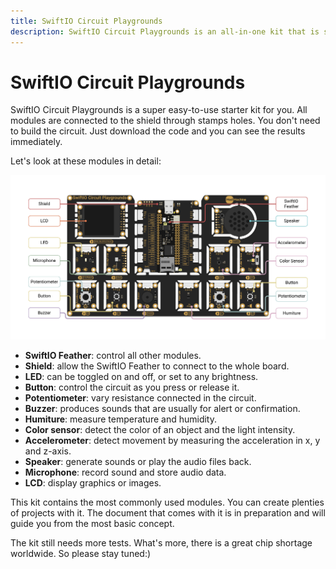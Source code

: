 ```yaml
---
title: SwiftIO Circuit Playgrounds
description: SwiftIO Circuit Playgrounds is an all-in-one kit that is suitable to get started. You can get familiar with basic electronics and Swift programming.
---
```


# SwiftIO Circuit Playgrounds

SwiftIO Circuit Playgrounds is a super easy-to-use starter kit for you. All modules are connected to the shield through stamps holes. You don't need to build the circuit. Just download the code and you can see the results immediately.

Let's look at these modules in detail:

![SwiftIO Circuit Playgrounds](img/Playgrounds.png)

- **SwiftIO Feather**: control all other modules.
- **Shield**: allow the SwiftIO Feather to connect to the whole board.
- **LED**: can be toggled on and off, or set to any brightness.
- **Button**: control the circuit as you press or release it. 
- **Potentiometer**: vary resistance connected in the circuit.
- **Buzzer**: produces sounds that are usually for alert or confirmation.
- **Humiture**: measure temperature and humidity.
- **Color sensor**: detect the color of an object and the light intensity.
- **Accelerometer**: detect movement by measuring the acceleration in x, y and z-axis.
- **Speaker**: generate sounds or play the audio files back.
- **Microphone**: record sound and store audio data.
- **LCD**: display graphics or images.



This kit contains the most commonly used modules. You can create plenties of projects with it. The document that comes with it is in preparation and will guide you from the most basic concept.

The kit still needs more tests. What's more, there is a great chip shortage worldwide. So please stay tuned:)
 